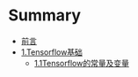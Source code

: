 # Summary

* [前言](README.md)
* [1.Tensorflow基础](chapter1.md)
    * [1.1Tensorflow的常量及变量](tensorflowde-chang-liang-ji-bian-liang.md)

